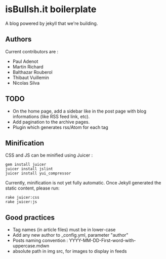 # isBullsh.it boilerplate

A blog powered by jekyll that we're building.

## Authors

Current contributors are :

 - Paul Adenot
 - Martin Richard
 - Balthazar Rouberol
 - Thibaut Vuillemin
 - Nicolas Silva

## TODO

 - On the home page, add a sidebar like in the post page with blog informations
   (like RSS feed link, etc).
 - Add pagination to the archive pages.
 - Plugin which generates rss/Atom for each tag

## Minification

CSS and JS can be minified using Juicer :

    gem install juicer
    juicer install jslint
    juicer install yui_compressor

Currently, minification is not yet fully automatic. Once Jekyll generated the
static content, please run:

    rake juicer:css
    rake juicer:js

## Good practices

 - Tag names (in article files) must be in lower-case
 - Add any new author to _config.yml, parameter "author"
 - Posts naming convention : YYYY-MM-DD-First-word-with-uppercase.mdwn
 - absolute path in img src, for images to display in feeds
